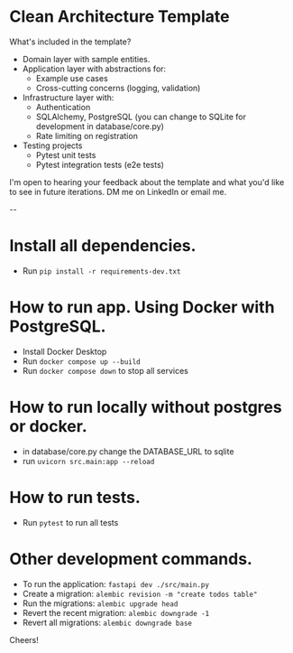 # Clean Architecture Template

What's included in the template?

- Domain layer with sample entities.
- Application layer with abstractions for:
  - Example use cases
  - Cross-cutting concerns (logging, validation)
- Infrastructure layer with:
  - Authentication
  - SQLAlchemy, PostgreSQL (you can change to SQLite for development in database/core.py)
  - Rate limiting on registration
- Testing projects
  - Pytest unit tests
  - Pytest integration tests (e2e tests)

I'm open to hearing your feedback about the template and what you'd like to see in future iterations. DM me on LinkedIn or email me.

--

# Install all dependencies.

- Run `pip install -r requirements-dev.txt`

# How to run app. Using Docker with PostgreSQL.

- Install Docker Desktop
- Run `docker compose up --build`
- Run `docker compose down` to stop all services

# How to run locally without postgres or docker.

- in database/core.py change the DATABASE_URL to sqlite
- run `uvicorn src.main:app --reload`

# How to run tests.

- Run `pytest` to run all tests

# Other development commands.

- To run the application: `fastapi dev ./src/main.py`
- Create a migration: `alembic revision -m "create todos table"`
- Run the migrations: `alembic upgrade head`
- Revert the recent migration: `alembic downgrade -1`
- Revert all migrations: `alembic downgrade base`

Cheers!
